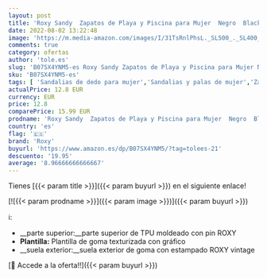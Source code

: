 ```yaml
---
layout: post
title: 'Roxy Sandy  Zapatos de Playa y Piscina para Mujer  Negro  Black Multi Bk5   37 EU'
date: 2022-08-02 13:22:48
image: 'https://m.media-amazon.com/images/I/31TsRnlPhsL._SL500_._SL400_.jpg'
comments: true
category: ofertas
author: 'tole.es'
slug: 'B07SX4YNM5-es Roxy Sandy Zapatos de Playa y Piscina para Mujer Negro...'
sku: 'B07SX4YNM5-es'
tags: [ 'Sandalias de dedo para mujer','Sandalias y palas de mujer','Zapatos','Zapatos para mujer','Zapatos y complementos','roxy','zapatos','🇪🇸', ]
actualPrice: 12.8 EUR
currency: EUR
price: 12.8
comparePrice: 15.99 EUR
prodname: 'Roxy Sandy  Zapatos de Playa y Piscina para Mujer  Negro  Black Multi Bk5   37 EU'
country: 'es'
flag: '🇪🇸'
brand: 'Roxy'
buyurl: 'https://www.amazon.es/dp/B07SX4YNM5/?tag=tolees-21'
descuento: '19.95'
average: '8.96666666666667'
---
```


Tienes [{{< param title >}}]({{< param buyurl >}}) en el siguiente enlace!

[![{{< param prodname >}}]({{< param image >}})]({{< param buyurl >}})

ℹ️:

- __parte superior:__parte superior de TPU moldeado con pin ROXY
- __Plantilla:__ Plantilla de goma texturizada con gráfico
- __suela exterior:__suela exterior de goma con estampado ROXY vintage

[🛒 Accede a la oferta!!]({{< param buyurl >}})
